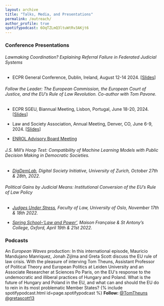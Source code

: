 ```yaml
---
layout: archive
title: "Talks, Media, and Presentations"
permalink: /outreach/
author_profile: true
spotifypodcast: 6OqTZLmQ3ltuWtRv3AKjt6
---
```


### Conference Presentations

###### Lawmaking Coordination? Explaining Referral Failure in Federated Judicial Systems

- ECPR General Conference, Dublin, Ireland, August 12-14 2024. [[Slides](/assets/files/ecprgc2024_slides_lawmaking.pdf)]

###### Follow the Leader: The European Commission, the European Court of Justice, and the EU’s Rule of Law Revolution. Co-author with Tom Pavone.

- ECPR SGEU, Biannual Meeting, Lisbon, Portugal, June 18-20, 2024. [[Slides](/assets/files/ecprsgeu2024_slides_follow.pdf)]

- Law and Society Association, Annual Meeting, Denver, CO, June 6-9, 2024. [[Slides](/assets/files/lsa2024_slides_follow.pdf)]

- [ENROL Advisory Board Meeting](https://www.sv.uio.no/arena/english/research/projects/enrol/index.html)

###### J.S. Mill’s Hoop Test: Compatibility of Machine Learning Models with Public Decision Making in Democratic Societies.

* [*DigDemLab*](https://digdemlab.io/event/wk2022.html)*, Digital Society Initiative, University of Zurich, October 27th & 28th, 2022.*

###### Political Gains by Judicial Means: Institutional Conversion of the EU’s Rule of Law Policy

* [*Judges Under Stress*](https://www.jus.uio.no/ifp/english/research/projects/jus/events/20221118.html)*, Faculty of Law, University of Oslo, November 17th & 18th 2022.*

* [*Spring School–‘Law and Power’*](https://europaeum.org/report-2022-spring-school/)*, Maison Française & St Antony’s College, Oxford, April 19th & 21st 2022.*

### Podcasts

An *European Waves* production: In this international episode, Mauricio Mandujano Manriquez, Jonah Zijlma and Greta Scott discuss the EU rule of law crisis. With the pleasure of interving  Tom Theuns, Assistant Professor of Political Theory and European Politics at Leiden University and an Associate Researcher at Sciences Po Paris, on the EU's response to the undemocratic and illiberal practices of Hungary and Poland. What is the future of Hungary and Poland in the EU, and what can and should the EU do to rein in its most problematic Member States?
{% include spotifypodcast.html id=page.spotifypodcast %}
**Follow:** [@TomTheuns](https://twitter.com/TomTheuns) [@gretascott13](https://twitter.com/gretascott13)
